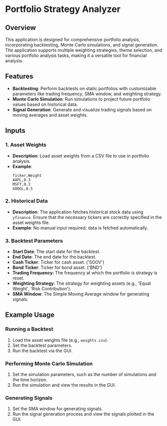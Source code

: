 # Portfolio Strategy Analyzer

## Overview

This application is designed for comprehensive portfolio analysis, incorporating backtesting, Monte Carlo simulations, and signal generation. The application supports multiple weighting strategies, theme selection, and various portfolio analysis tasks, making it a versatile tool for financial analysis.

## Features

- **Backtesting**: Perform backtests on static portfolios with customizable parameters like trading frequency, SMA window, and weighting strategy.
- **Monte Carlo Simulation**: Run simulations to project future portfolio values based on historical data.
- **Signal Generation**: Generate and visualize trading signals based on moving averages and asset weights.

## Inputs

### 1. **Asset Weights**
   - **Description**: Load asset weights from a CSV file to use in portfolio analysis.
   - **Example**: 
     ```
     Ticker,Weight
     AAPL,0.3
     MSFT,0.2
     GOOGL,0.5
     ```

### 2. **Historical Data**
   - **Description**: The application fetches historical stock data using `yfinance`. Ensure that the necessary tickers are correctly specified in the asset weights file.
   - **Example**: No manual input required; data is fetched automatically.

### 3. **Backtest Parameters**
   - **Start Date**: The start date for the backtest.
   - **End Date**: The end date for the backtest.
   - **Cash Ticker**: Ticker for cash asset. ('SGOV')
   - **Bond Ticker**: Ticker for bond asset. ('BND')
   - **Trading Frequency**: The frequency at which the portfolio is strategy is reset.
   - **Weighting Strategy**: The strategy for weighting assets (e.g., 'Equal Weight', 'Risk Contribution').
   - **SMA Window**: The Simple Moving Average window for generating signals.

## Example Usage

### Running a Backtest

1. Load the asset weights file (e.g., `weights.csv`).
2. Set the backtest parameters.
3. Run the backtest via the GUI.

### Performing Monte Carlo Simulation

1. Set the simulation parameters, such as the number of simulations and the time horizon.
2. Run the simulation and view the results in the GUI.

### Generating Signals

1. Set the SMA window for generating signals.
2. Run the signal generation process and view the signals plotted in the GUI.
